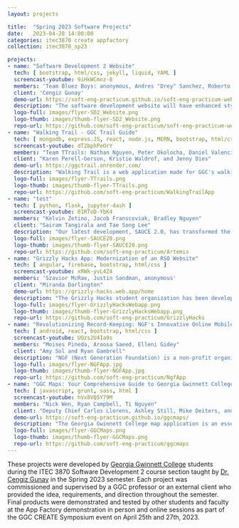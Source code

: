 ```yaml
---
layout: projects

title:  "Spring 2023 Software Projects"
date:   2023-04-28 14:00:00
categories: itec3870 create appfactory
collection: itec3870_sp23

projects:
- name: "Software Development 2 Website"
  tech: [ bootstrap, html/css, jekyll, liquid, YAML ]
  screencast-youtube: 9iHkWCmnz-8
  members: 'Team Bluez Boys: anonymous, Andres "Drey" Sanchez, Roberto Alvarado'
  client: 'Cengiz Gunay'
  demo-url: https://soft-eng-practicum.github.io/soft-eng-practicum-website/
  description: "The software development website will have enhanced styling and usability by improving its appearance. In addition, the website will be updated to provide a better accounting of faculty, students, and technologies involved. Lists will be added that enable users to click and access more detailed information. For example, clicking on a student's name will display a list of all the projects they have worked on. These improvements will enhance the user experience and make the site more user-friendly."
  logo-full: images/flyer-SD2_Website.png
  logo-thumb: images/thumb-flyer-SD2_Website.png
  repo-url: https://github.com/soft-eng-practicum/soft-eng-practicum-website
- name: "Walking Trail - GGC Trail Guide"
  tech: [ mongodb, express.JS, react, node.js, MERN, bootstrap, html/css ]
  screencast-youtube: dT2bphPeOrY
  members: "Team TTrails: Nathan Nguyen, Peter Okolocha, Daniel Valencia"
  client: "Karen Perell-Gerson, Kristie Waldrof, and Jenny Dies"
  demo-url: https://ggctrail.onrender.com/
  description: "Walking Trail is a web application made for GGC's walking trails: Gold, Green, and Gray. This application will show the path of GGC's trails and various exercises and activities for the selected trail. This application will make it easier for students or faculty to be able to navigate the trail and view certain exercises for a certain area on the trail. With the aid of this application, users will be able to be comfortable following the trail and improve their well being with selected activities from exercise science students. Along with the exercises and activities there will be nutritional facts and information about the biology around them."
  logo-full: images/flyer-TTrails.png
  logo-thumb: images/thumb-flyer-TTrails.png
  repo-url: https://github.com/soft-eng-practicum/WalkingTrailApp
- name: "test"
  tech: [ python, flask, jupyter-dash ]
  screencast-youtube: 01RToD-YbK4
  members: "Kelvin Zetino, Jacob Franscoviak, Bradley Nguyen"
  client: "Sairam Tangirala and Tae Song Lee"
  description: "Our latest development, SAUCE 2.0, has transformed the already impressive Raspberry Pi and Python-based project into a powerful Android Web application, which now boasts an easy-to-use mobile platform, complete with a well-designed dashboard and intuitive user interface. The application allows users to collect data from various sensors such as cameras, temperature, and humidity, and store it seamlessly in the cloud. Our innovative approach includes interactive sliders for data viewing, providing users with an unparalleled on-the-go experience. We have leveraged Flask and Dash packages to create a functional, intuitive dashboard that uses a pioneering machine learning algorithm to detect "cracks" in images and tag high-probability images for easy analysis. The new mobile-tablet application is designed to provide new and exciting user interface experiences for the physics department and NASA projects. SAUCE 2.0 is the ideal solution for those seeking a modern, user-friendly approach to structural analysis."
  logo-full: images/flyer-SAUCE20.png
  logo-thumb: images/thumb-flyer-SAUCE20.png
  repo-url: https://github.com/soft-eng-practicum/Artemis
- name: "Grizzly Hacks App: Modernization of an RSO Website"
  tech: [ angular, firebase, bootstrap, html/css ]
  screencast-youtube: xRWk-yvL4Z4
  members: 'Szavior McRae, Justin Sandman, anonymous'
  client: "Miranda Darlington"
  demo-url: https://grizzly-hacks.web.app/home
  description: "The Grizzly Hacks student organization has been developing a web application that will act as a one-stop shop for any information regarding their activities or hackathons. Significant progress has been made on this by previous groups, but when passed off to the Hackers much of this needed to be brought in line with modern requirements. To accomplish this we were tasked with bringing technologies in line with the latest versions, improving administration over hackathon events, and introducing a new section that would allow Grizzly Hacks to inform members about other events that may occur throughout the semester. By doing this the Grizzly Hacks website will become an essential tool for anyone interested in the organization or any of the happenings surrounding them."
  logo-full: images/flyer-GrizzlyHacksWebapp.png
  logo-thumb: images/thumb-flyer-GrizzlyHacksWebapp.png
  repo-url: https://github.com/soft-eng-practicum/GrizzlyHacks
- name: "Revolutionizing Record-Keeping: NGF's Innovative Online Mobile App"
  tech: [ android, react, bootstrap, html/css ]
  screencast-youtube: UOzs2U4Ia9s
  members: "Moises Pineda, Aroosa Saeed, Elleni Gidey"
  client: "Amy Sol and Ryan Gambrell"
  description: "NGF (Next Generation Foundation) is a non-profit organization dedicated to supporting underserved communities and providing educational opportunities to children and young adults. In order to streamline their record keeping process and provide greater accessibility to their stakeholders, NGF is launching an innovative online platform called the NGF App. This fully online system will enable students, families, volunteers, part-time employees, and board members to access their records and manage them through a secure account system. The App will revolutionize the way NGF manages its records, giving administrators greater control and efficiency while empowering individuals to manage their own information."
  logo-full: images/flyer-NGFApp.jpg
  logo-thumb: images/thumb-flyer-NGFApp.jpg
  repo-url: https://github.com/soft-eng-practicum/NgfApp
- name: "GGC Maps: Your Comprehensive Guide to Georgia Gwinnett College Campus Layout, Safety, and Navigation"
  tech: [ javascript, grunt, sass, html ]
  screencast-youtube: hVx8VQ5Y79M
  members: "Nick Wen, Ryan Campbell, Ti Nguyen"
  client: "Deputy Chief Carlos Llorens, Ashley Still, Mike Deiters, and David Rivera"
  demo-url: https://soft-eng-practicum.github.io/ggcmaps/
  description: "The Georgia Gwinnett College map application is an essential tool for anyone navigating the campus. It provides a comprehensive map of the entire campus, including detailed information on parking lots, buildings, and classrooms. Users can easily locate specific buildings and rooms, and even view a detailed layout of each building, including safety equipment and fire escape routes. The app is designed to help users find their way around campus quickly and efficiently, saving time and reducing stress. With its intuitive design and detailed information, the Georgia Gwinnett College map application is an indispensable tool for students, faculty, and visitors alike."
  logo-full: images/flyer-GGCMaps.png
  logo-thumb: images/thumb-flyer-GGCMaps.png
  repo-url: https://github.com/soft-eng-practicum/ggcmaps
---
```


These projects were developed by [Georgia Gwinnett College][ggc]
students during the ITEC 3870 Software Development 2 course section
taught by [Dr. Cengiz Gunay][gunay-ggc] in the Spring 2023
semester. Each project was commissioned and supervised by a GGC
professor or an external client who provided the idea, requirements,
and direction throughout the semester. Final products were
demonstrated and tested by other students and faculty at the App
Factory demonstration in person and online sessions as part of the GGC
CREATE Symposium event on April 25th and 27th, 2023.
	
[ggc]:		http://www.ggc.edu
[gunay-ggc]: 	http://www.ggc.edu/about-ggc/directory/cengiz-gunay
[doloc-ggc]: 	http://www.ggc.edu/about-ggc/directory/anca-doloc-mihu


